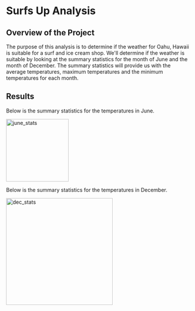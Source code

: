 # Surfs Up Analysis

## Overview of the Project

The purpose of this analysis is to determine if the weather for Oahu, Hawaii is suitable for a surf and ice cream shop. We'll determine if the weather is suitable by looking at the summary statistics for the month of June and the month of December. The summary statistics will provide us with the average temperatures, maximum temperatures and the minimum temperatures for each month.

## Results
Below is the summary statistics for the temperatures in June.

<img width="170" alt="june_stats" src="https://user-images.githubusercontent.com/106712521/185769226-593030d0-5042-4955-ad16-8992cc2e7b0f.png">



Below is the summary statistics for the temperatures in December.

<img width="290" alt="dec_stats" src="https://user-images.githubusercontent.com/106712521/185769296-ec372b70-7d74-47c5-80f6-a04c4cf97335.png">


